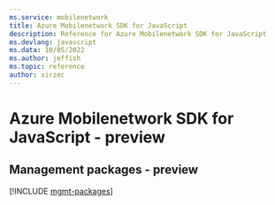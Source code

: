 ```yaml
---
ms.service: mobilenetwork
title: Azure Mobilenetwork SDK for JavaScript
description: Reference for Azure Mobilenetwork SDK for JavaScript
ms.devlang: javascript
ms.data: 10/05/2022
ms.author: jeffish
ms.topic: reference
author: xirzec
---
```

# Azure Mobilenetwork SDK for JavaScript - preview

## Management packages - preview
[!INCLUDE [mgmt-packages](mobilenetwork-mgmt-index.md)]
